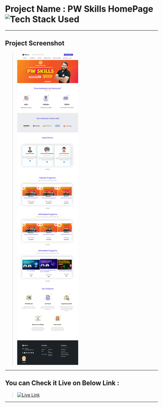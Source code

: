 # Project Name : PW Skills HomePage ![Tech Stack Used](https://img.shields.io/badge/Technologies-ReactJS-orange)

---

## Project Screenshot

> ![SS](./ss-of-the-project.png)

---

## You can Check it Live on Below Link :

> [![Live Link](https://img.shields.io/badge/DEPLOYED-LINK-green)](https://pw-skills-homepage-ui-clone.netlify.app/)

---